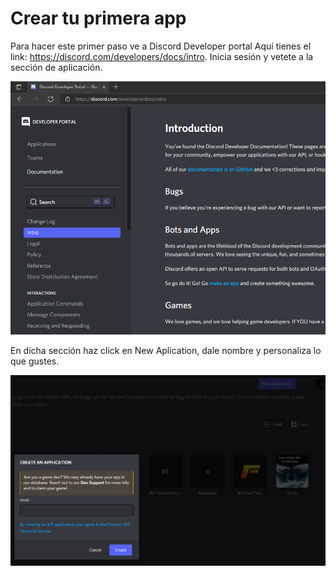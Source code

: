 # Crear tu primera app

Para hacer este primer paso ve a Discord Developer portal Aquí tienes el link: https://discord.com/developers/docs/intro. Inicia sesión y vetete a la sección de aplicación.

![paso1.1](https://github.com/VictorFloresJuarez/Bots-de-Discord/blob/main/Recursos/paso1.1.png?raw=true)


En dicha sección haz click en New Aplication, dale nombre y personaliza lo que gustes.

![paso1.2](https://github.com/VictorFloresJuarez/Bots-de-Discord/blob/main/Recursos/paso1.2.png?raw=true)
